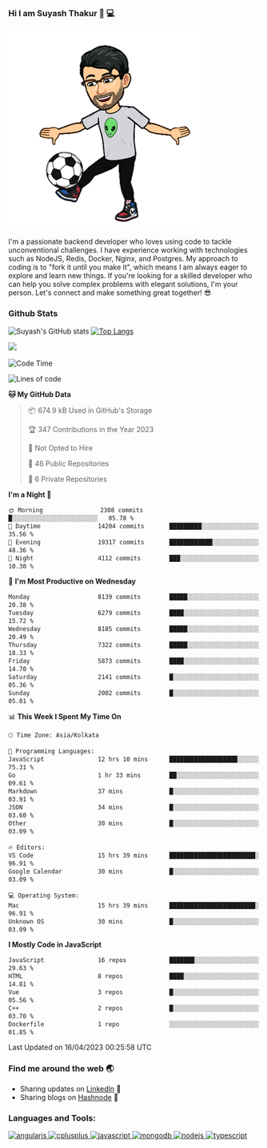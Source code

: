 ### Hi I am Suyash Thakur 👋 :computer:
![alt text](https://github.com/suyash-thakur/suyash-thakur/blob/main/b6cb4bdfda210a55fbf6c0d70b4a5a0af8891e10b39cdf69c4ac720f3c472fed.0.png)
<!--
**suyash-thakur/suyash-thakur** is a ✨ _special_ ✨ repository because its `README.md` (this file) appears on your GitHub profile.

Here are some ideas to get you started:

- 🔭 I’m currently working on ...
- 🌱 I’m currently learning ...
- 👯 I’m looking to collaborate on ...
- 🤔 I’m looking for help with ...
- 💬 Ask me about ...
- 📫 How to reach me: ...
- 😄 Pronouns: ...
- ⚡ Fun fact: ...
-->
I'm a passionate backend developer who loves using code to tackle unconventional challenges. I have experience working with technologies such as NodeJS, Redis, Docker, Nginx, and Postgres. My approach to coding is to "fork it until you make it", which means I am always eager to explore and learn new things. If you're looking for a skilled developer who can help you solve complex problems with elegant solutions, I'm your person. Let's connect and make something great together! 😎


### Github Stats
![Suyash's GitHub stats](https://github-readme-stats.vercel.app/api?username=suyash-thakur&show_icons=true&theme=radical)
[![Top Langs](https://github-readme-stats.vercel.app/api/top-langs/?username=suyash-thakur&hide=css,dockerfile&langs_count=8&layout=compact&theme=radical)](https://github.com/anuraghazra/github-readme-stats)

![](https://komarev.com/ghpvc/?username=suyash-thakur)

<!--START_SECTION:waka-->
![Code Time](http://img.shields.io/badge/Code%20Time-1%2C393%20hrs%2039%20mins-blue)

![Lines of code](https://img.shields.io/badge/From%20Hello%20World%20I%27ve%20Written-12.5%20million%20lines%20of%20code-blue)

**🐱 My GitHub Data** 

> 📦 674.9 kB Used in GitHub's Storage 
 > 
> 🏆 347 Contributions in the Year 2023
 > 
> 🚫 Not Opted to Hire
 > 
> 📜 46 Public Repositories 
 > 
> 🔑 6 Private Repositories 
 > 
**I'm a Night 🦉** 

```text
🌞 Morning                2308 commits        █░░░░░░░░░░░░░░░░░░░░░░░░   05.78 % 
🌆 Daytime                14204 commits       █████████░░░░░░░░░░░░░░░░   35.56 % 
🌃 Evening                19317 commits       ████████████░░░░░░░░░░░░░   48.36 % 
🌙 Night                  4112 commits        ███░░░░░░░░░░░░░░░░░░░░░░   10.30 % 
```
📅 **I'm Most Productive on Wednesday** 

```text
Monday                   8139 commits        █████░░░░░░░░░░░░░░░░░░░░   20.38 % 
Tuesday                  6279 commits        ████░░░░░░░░░░░░░░░░░░░░░   15.72 % 
Wednesday                8185 commits        █████░░░░░░░░░░░░░░░░░░░░   20.49 % 
Thursday                 7322 commits        █████░░░░░░░░░░░░░░░░░░░░   18.33 % 
Friday                   5873 commits        ████░░░░░░░░░░░░░░░░░░░░░   14.70 % 
Saturday                 2141 commits        █░░░░░░░░░░░░░░░░░░░░░░░░   05.36 % 
Sunday                   2002 commits        █░░░░░░░░░░░░░░░░░░░░░░░░   05.01 % 
```


📊 **This Week I Spent My Time On** 

```text
🕑︎ Time Zone: Asia/Kolkata

💬 Programming Languages: 
JavaScript               12 hrs 10 mins      ███████████████████░░░░░░   75.31 % 
Go                       1 hr 33 mins        ██░░░░░░░░░░░░░░░░░░░░░░░   09.61 % 
Markdown                 37 mins             █░░░░░░░░░░░░░░░░░░░░░░░░   03.91 % 
JSON                     34 mins             █░░░░░░░░░░░░░░░░░░░░░░░░   03.60 % 
Other                    30 mins             █░░░░░░░░░░░░░░░░░░░░░░░░   03.09 % 

🔥 Editors: 
VS Code                  15 hrs 39 mins      ████████████████████████░   96.91 % 
Google Calendar          30 mins             █░░░░░░░░░░░░░░░░░░░░░░░░   03.09 % 

💻 Operating System: 
Mac                      15 hrs 39 mins      ████████████████████████░   96.91 % 
Unknown OS               30 mins             █░░░░░░░░░░░░░░░░░░░░░░░░   03.09 % 
```

**I Mostly Code in JavaScript** 

```text
JavaScript               16 repos            ███████░░░░░░░░░░░░░░░░░░   29.63 % 
HTML                     8 repos             ████░░░░░░░░░░░░░░░░░░░░░   14.81 % 
Vue                      3 repos             █░░░░░░░░░░░░░░░░░░░░░░░░   05.56 % 
C++                      2 repos             █░░░░░░░░░░░░░░░░░░░░░░░░   03.70 % 
Dockerfile               1 repo              ░░░░░░░░░░░░░░░░░░░░░░░░░   01.85 % 
```




 Last Updated on 16/04/2023 00:25:58 UTC
<!--END_SECTION:waka-->

### Find me around the web :earth_asia:
  - Sharing updates on [LinkedIn](https://www.linkedin.com/in/suyash-thakur-06777016a/) :briefcase:
  - Sharing blogs on [Hashnode](https://suyashthakurblog.hashnode.dev/) 📝
  
  
<h3 align="left">Languages and Tools:</h3>
<p align="left"> <a href="https://angular.io" target="_blank"> <img src="https://simpleicons.org/icons/angular.svg" alt="angularjs" width="40" height="40"/> </a> <a href="https://www.w3schools.com/cpp/" target="_blank"> <img src="https://simpleicons.org/icons/cplusplus.svg" alt="cplusplus" width="40" height="40"/> </a><a href="https://developer.mozilla.org/en-US/docs/Web/JavaScript" target="_blank"> <img src="https://simpleicons.org/icons/javascript.svg" alt="javascript" width="40" height="40"/> </a> <a href="https://www.mongodb.com/" target="_blank"> <img src="https://simpleicons.org/icons/mongodb.svg" alt="mongodb" width="40" height="40"/> </a> <a href="https://nodejs.org" target="_blank"> <img src="https://simpleicons.org/icons/nodedotjs.svg" alt="nodejs" width="40" height="40"/> </a> <a href="https://postman.com" target="_blank"> <img src="https://simpleicons.org/icons/typescript.svg" alt="typescript" width="40" height="40"/> </a> </p>

